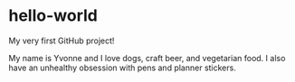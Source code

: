 # hello-world
My very first GitHub project!

My name is Yvonne and I love dogs, craft beer, and vegetarian food.
I also have an unhealthy obsession with pens and planner stickers.
